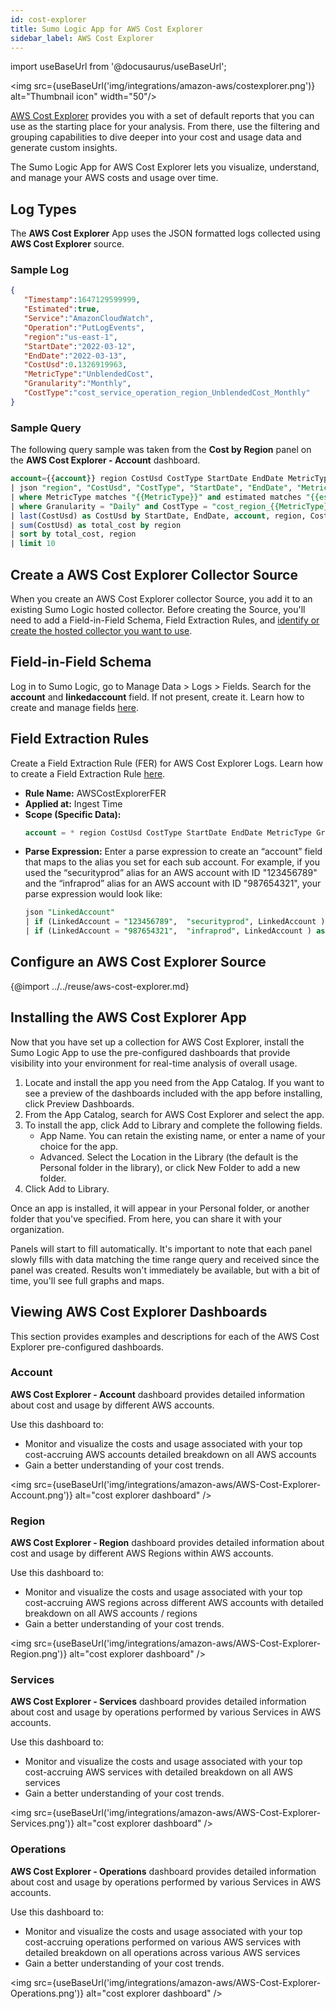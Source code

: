 ```yaml
---
id: cost-explorer
title: Sumo Logic App for AWS Cost Explorer
sidebar_label: AWS Cost Explorer
---
```


import useBaseUrl from '@docusaurus/useBaseUrl';

<img src={useBaseUrl('img/integrations/amazon-aws/costexplorer.png')} alt="Thumbnail icon" width="50"/>

[AWS Cost Explorer](https://aws.amazon.com/aws-cost-management/aws-cost-explorer) provides you with a set of default reports that you can use as the starting place for your analysis. From there, use the filtering and grouping capabilities to dive deeper into your cost and usage data and generate custom insights.

The Sumo Logic App for AWS Cost Explorer lets you visualize, understand, and manage your AWS costs and usage over time.

## Log Types

The **AWS Cost Explorer** App uses the JSON formatted logs collected using **AWS Cost Explorer** source.

### Sample Log

```json
{
   "Timestamp":1647129599999,
   "Estimated":true,
   "Service":"AmazonCloudWatch",
   "Operation":"PutLogEvents",
   "region":"us-east-1",
   "StartDate":"2022-03-12",
   "EndDate":"2022-03-13",
   "CostUsd":0.1326919963,
   "MetricType":"UnblendedCost",
   "Granularity":"Monthly",
   "CostType":"cost_service_operation_region_UnblendedCost_Monthly"
}
```

### Sample Query

The following query sample was taken from the **Cost by Region** panel on the **AWS Cost Explorer - Account** dashboard.

```sql
account={{account}} region CostUsd CostType StartDate EndDate MetricType Granularity Daily
| json "region", "CostUsd", "CostType", "StartDate", "EndDate", "MetricType", "Granularity", "Estimated"
| where MetricType matches "{{MetricType}}" and estimated matches "{{estimated}}"
| where Granularity = "Daily" and CostType = "cost_region_{{MetricType}}_Daily"
| last(CostUsd) as CostUsd by StartDate, EndDate, account, region, CostType, MetricType, Granularity, Estimated
| sum(CostUsd) as total_cost by region
| sort by total_cost, region
| limit 10
```

## Create a AWS Cost Explorer Collector Source

When you create an AWS Cost Explorer collector Source, you add it to an existing Sumo Logic hosted collector. Before creating the Source, you'll need to add a Field-in-Field Schema, Field Extraction Rules, and [identify or create the hosted collector you want to use](/docs/Send-Data/Hosted-Collectors#Create-a-Hosted-Collector).

## Field-in-Field Schema

Log in to Sumo Logic, go to Manage Data > Logs > Fields. Search for the **account** and **linkedaccount** field. If not present, create it. Learn how to create and manage fields [here](/docs/manage/fields#manage-fields).

## Field Extraction Rules
Create a Field Extraction Rule (FER) for AWS Cost Explorer Logs. Learn how to create a Field Extraction Rule [here](/docs/manage/field-extractions/create-field-extraction-rule).

* **Rule Name:** AWSCostExplorerFER
* **Applied at:** Ingest Time
* **Scope (Specific Data):**
  ```sql
  account = * region CostUsd CostType StartDate EndDate MetricType Granularity Service LinkedAccount
  ```
* **Parse Expression:** Enter a parse expression to create an “account” field that maps to the alias you set for each sub account. For example, if you used the “securityprod” alias for an AWS account with ID "123456789" and the “infraprod” alias for an AWS account with ID "987654321", your parse expression would look like:
  ```sql
  json "LinkedAccount"
  | if (LinkedAccount = "123456789",  "securityprod", LinkedAccount ) as LinkedAccount
  | if (LinkedAccount = "987654321",  "infraprod", LinkedAccount ) as LinkedAccount
  ```

## Configure an AWS Cost Explorer Source

{@import ../../reuse/aws-cost-explorer.md}

## Installing the AWS Cost Explorer App

Now that you have set up a collection for AWS Cost Explorer, install the Sumo Logic App to use the pre-configured dashboards that provide visibility into your environment for real-time analysis of overall usage.

1. Locate and install the app you need from the App Catalog. If you want to see a preview of the dashboards included with the app before installing, click Preview Dashboards.
2. From the App Catalog, search for AWS Cost Explorer and select the app.
3. To install the app, click Add to Library and complete the following fields.
   * App Name. You can retain the existing name, or enter a name of your choice for the app. 
   * Advanced. Select the Location in the Library (the default is the Personal folder in the library), or click New Folder to add a new folder.
4. Click Add to Library.

Once an app is installed, it will appear in your Personal folder, or another folder that you've specified. From here, you can share it with your organization.

Panels will start to fill automatically. It's important to note that each panel slowly fills with data matching the time range query and received since the panel was created. Results won't immediately be available, but with a bit of time, you'll see full graphs and maps.

## Viewing AWS Cost Explorer Dashboards

This section provides examples and descriptions for each of the AWS Cost Explorer pre-configured dashboards.

### Account

**AWS Cost Explorer - Account** dashboard provides detailed information about cost and usage by different AWS accounts.

Use this dashboard to:
* Monitor and visualize the costs and usage associated with your top cost-accruing AWS accounts detailed breakdown on all AWS accounts
* Gain a better understanding of your cost trends.

<img src={useBaseUrl('img/integrations/amazon-aws/AWS-Cost-Explorer-Account.png')} alt="cost explorer dashboard" />


### Region

**AWS Cost Explorer - Region** dashboard provides detailed information about cost and usage by different AWS Regions within AWS accounts.

Use this dashboard to:
* Monitor and visualize the costs and usage associated with your top cost-accruing AWS regions across different AWS accounts with detailed breakdown on all AWS accounts / regions
* Gain a better understanding of your cost trends.

<img src={useBaseUrl('img/integrations/amazon-aws/AWS-Cost-Explorer-Region.png')} alt="cost explorer dashboard" />


### Services

**AWS Cost Explorer - Services** dashboard provides detailed information about cost and usage by operations performed by various Services in AWS accounts.

Use this dashboard to:
* Monitor and visualize the costs and usage associated with your top cost-accruing AWS services with detailed breakdown on all AWS services
* Gain a better understanding of your cost trends.

<img src={useBaseUrl('img/integrations/amazon-aws/AWS-Cost-Explorer-Services.png')} alt="cost explorer dashboard" />

### Operations

**AWS Cost Explorer - Operations** dashboard provides detailed information about cost and usage by operations performed by various Services in AWS accounts.

Use this dashboard to:
* Monitor and visualize the costs and usage associated with your top cost-accruing operations performed on various AWS services with detailed breakdown on all operations across various AWS services
* Gain a better understanding of your cost trends.

<img src={useBaseUrl('img/integrations/amazon-aws/AWS-Cost-Explorer-Operations.png')} alt="cost explorer dashboard" />
